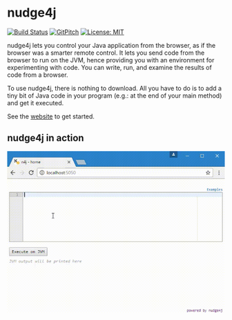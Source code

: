 nudge4j
=======

[![Build Status](https://travis-ci.org/lorenzoongithub/nudge4j.svg?branch=master)](https://travis-ci.org/lorenzoongithub/nudge4j)
[![GitPitch](https://gitpitch.com/assets/badge.svg)](https://gitpitch.com/lorenzoongithub/nudge4j/master?grs=github&t=white)
[![License: MIT](https://img.shields.io/badge/License-MIT-yellow.svg)](https://opensource.org/licenses/MIT)

nudge4j lets you control your Java application from the browser, as if the browser was a smarter remote control.
It lets you send code from the browser to run on the JVM, hence providing you with an environment for experimenting with code. 
You can write, run, and examine the results of code from a browser.

To use nudge4j, there is nothing to download.
All you have to do is to add a tiny bit of Java code in your program (e.g.: at the end of your main method) and get it executed.

See the <a href='https://lorenzoongithub.github.io/nudge4j/'>website</a> to get started.


nudge4j in action
-----------------
<img src='n4j.in.action.gif' alt='nudge4j in action]' />

